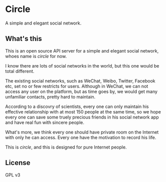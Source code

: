 # Circle
A simple and elegant social network.

## What's this
This is an open source API server for a simple and elegant social network, whoes name is _circle_ for now.

I know there are lots of social networks in the world, but this one would be total different. 

The existing social networks, such as WeChat, Weibo, Twitter, Facebook etc, set no or few restricts for users. Although in WeChat, we can not access any user on the platform, but as time goes by, we would get many unfamiliar contacts, pretty hard to maintain.

According to a discovry of scientists, every one can only maintain his effective relationship with at most 150 people at the same time, so we hope every one can save some truely precious friends in his social network app and have real fun with sincere people.

What's more, we think every one should have private room on the Internet with only he can access. Every one have the motivation to record his life.

This is _circle_, and this is designed for pure Internet people.

## License
GPL v3
